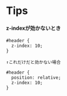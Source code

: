 # Tips
#### z-indexが効かないとき

```
#header {
  z-index: 10;
}

↑これだけだと効かない場合

#header {
  position: relative;
  z-index: 10;
}
```
